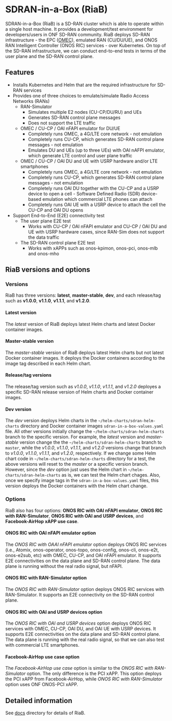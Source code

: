 <!--
SPDX-FileCopyrightText: 2019-present Open Networking Foundation <info@opennetworking.org>

SPDX-License-Identifier: Apache-2.0
-->

# SDRAN-in-a-Box (RiaB)
SDRAN-in-a-Box (RiaB) is a SD-RAN cluster which is able to operate within a single host machine.
It provides a development/test environment for developers/users in ONF SD-RAN community.
RiaB deploys SD-RAN infrastructure - the EPC ([OMEC](https://github.com/omec-project)), emulated RAN (CU/DU/UE), and ONOS RAN Intelligent Controller (ONOS RIC) services - over Kubernetes.
On top of the SD-RAN infrastructure, we can conduct end-to-end tests in terms of the user plane and the SD-RAN control plane.

## Features
* Installs Kubernetes and Helm that are the required infrastructure for SD-RAN services
* Provides one of three choices to emulate/simulate Radio Access Networks (RANs)
  * RAN-Simulator
    * Simulates multiple E2 nodes (CU-CP/DU/RU) and UEs
    * Generates SD-RAN control plane messages
    * Does not support the LTE traffic
  * OMEC / CU-CP / OAI nFAPI emulator for DU/UE
    * Completely runs OMEC, a 4G/LTE core network - not emulation
    * Completely runs CU-CP, which generates SD-RAN control plane messages - not emulation
    * Emulates DU and UEs (up to three UEs) with OAI nAFPI emulator, which generate LTE control and user plane traffic
  * OMEC / CU-CP / OAI DU and UE with USRP hardware and/or LTE smartphones
    * Completely runs OMEC, a 4G/LTE core network - not emulation
    * Completely runs CU-CP, which generates SD-RAN control plane messages - not emulation
    * Completely runs OAI DU together with the CU-CP and a USRP device to open a cell - Software Defined Radio (SDR) device-based emulation which commercial LTE phones can attach
    * Completely runs OAI UE with a USRP device to attach the cell the CU-CP and OAI DU opens
* Support End-to-End (E2E) connectivity test
  * The user plane E2E test
    * Works with CU-CP / OAI nFAPI emulator and CU-CP / OAI DU and UE with USRP hardware cases, since RAN-Sim does not support the data traffic
  * The SD-RAN control plane E2E test
    * Works with xAPPs such as onos-kpimon, onos-pci, onos-mlb and onos-mho

## RiaB versions and options

### Versions
RiaB has three versions: **latest**, **master-stable**, **dev**, and each release/tag such as **v1.0.0**, **v1.1.0**, **v1.1.1**, and **v1.2.0**.

#### Latest version
The *latest* version of RiaB deploys latest Helm charts and latest Docker container images.

#### Master-stable version
The *master-stable* version of RiaB deploys latest Helm charts but not latest Docker container images.
It deploys the Docker containers according to the image tag described in each Helm chart. 

#### Release/tag versions
The release/tag version such as *v1.0.0*, *v1.1.0*, *v1.1.1*, and *v1.2.0* deployes a specific SD-RAN release version of Helm charts and Docker container images.

#### Dev version
The *dev* version deploys Helm charts in the `~/helm-charts/sdran-helm-charts` directory and Docker container images `sdran-in-a-box-values.yaml` file.
All other versions initially change the `~/helm-charts/sdran-helm-charts` branch to the specific version.
For example, the *latest* version and *master-stable* version change the the `~/helm-charts/sdran-helm-charts` branch to `master`, 
while the *v1.0.0*, *v1.1.0*, *v1.1.1*, and *v1.2.0* versions change that branch to *v1.0.0*, *v1.1.0*, *v1.1.1*, and *v1.2.0*, respectively.
If we change some Helm chart code in `~/helm-charts/sdran-helm-charts` directory for a test, the above versions will reset to the *master* or a specific version branch.
However, since the *dev* option just uses the Helm chart in `~/helm-charts/sdran-helm-charts` as is, we can test the Helm chart chages.
Also, once we specify image tags in the `sdran-in-a-box-values.yaml` files, this version deploys the Docker containers with the Helm chart change.

### Options
RiaB also has four options: **ONOS RIC with OAI nFAPI emulator**, **ONOS RIC with RAN-Simulator**, **ONOS RIC with OAI and USRP devices**, and **Facebook-AirHop xAPP use case**.

#### ONOS RIC with OAI nFAPI emulator option
The *ONOS RIC with OAAI nFAPI emulator* option deploys ONOS RIC services (i.e., Atomix, onos-operator, onos-topo, onos-config, onos-cli, onos-e2t, onos-e2sub, etc) with OMEC, CU-CP, and OAI nFAPI emulator.
It supports E2E connectivities on the data plane and SD-RAN control plane.
The data plane is running without the real radio signal, but nFAPI.

#### ONOS RIC with RAN-Simulator option
The *ONOS RIC with RAN-Simulator* option deploys ONOS RIC services with RAN-Simulator.
It supports an E2E connectivity on the SD-RAN control plane.

#### ONOS RIC with OAI and USRP devices option
The *ONOS RIC with OAI and USRP devices* option deploys ONOS RIC services with OMEC, CU-CP, OAI DU, and OAI UE with USRP devices.
It supports E2E connectivities on the data plane and SD-RAN control plane.
The data plane is running with the real radio signal, so that we can also test with commercial LTE smartphones.

#### Facebook-AirHop use case option
The *Facebook-AirHop use case* option is similar to the *ONOS RIC with RAN-Simulator* option.
The only difference is the PCI xAPP.
This option deploys the PCI xAPP from Facebook-AirHop, while *ONOS RIC with RAN-Simulator* option uses ONF ONOS-PCI xAPP.


## Detailed information
See [docs](docs) directory for details of RiaB.
